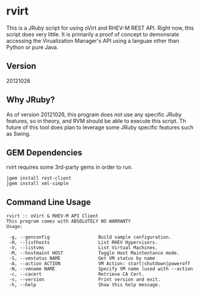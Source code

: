 rvirt
=====
This is a JRuby script for using oVirt and RHEV-M REST API. Right now, this script does very little. It is primarily a proof of concept to demonsrate accessing the Virualization Manager's API using a languae other than Python or pure Java.

Version
-------
20121026

Why JRuby?
----------
As of version 20121026, this program does not use any specific JRuby features, so in theory, and RVM should be able to execute this script. Th future of this tool does plan to leverage some JRuby specific features such as Swing.


GEM Dependencies
----------------
rvirt requires some 3rd-party gems in order to run. 

    jgem install rest-client
    jgem install xml-simple


Command Line Usage
------------------

    rvirt :: oVirt & RHEV-M API Client
    This program comes with ABSOLUTELY NO WARRANTY
    Usage: 
 
     -g, --genconfig                  Build sample configuration.
     -H, --listhosts                  List RHEV Hypervisors.
     -V, --listvms                    List Virtual Machines.
     -M, --hostmaint HOST             Toggle Host Maintentance mode.
     -S, --vmstatus NAME              Get VM status by name
     -A, --action ACTION              VM Action: start|shutdown|poweroff
     -N, --vmname NAME                Specify VM name (used with --action
     -c, --cacert                     Retrieve CA Cert.
     -v, --version                    Print version and exit.
     -h, --help                       Show this help message.

